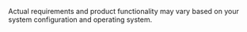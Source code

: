 Actual requirements and product functionality may vary based on your system configuration and operating system.
